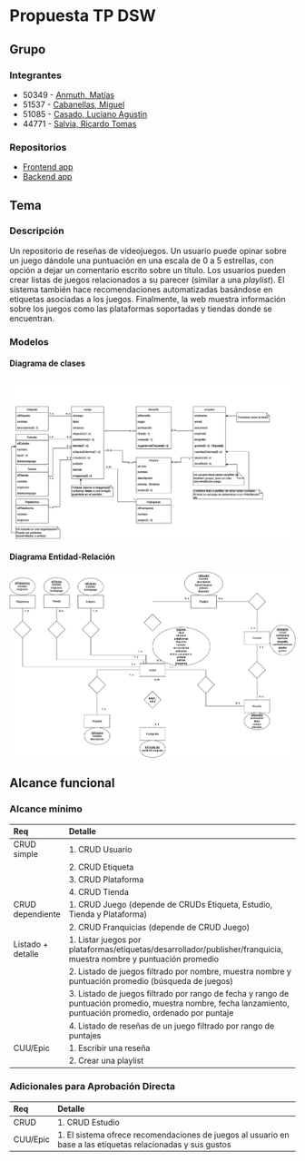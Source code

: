 # Propuesta TP DSW
## Grupo
### Integrantes
- 50349 - [Anmuth, Matías](https://github.com/Matiasanin)
- 51537 - [Cabanellas, Miguel](https://github.com/maig0l)
- 51085 - [Casado, Luciano Agustín](https://github.com/luchocsd)
- 44771 - [Salvia, Ricardo Tomas](https://github.com/rst5150)

### Repositorios
- [Frontend app](https://github.com/maig0l/utn-dsw-front)
- [Backend app](https://github.com/maig0l/utn-dsw-back)

## Tema
### Descripción
Un repositorio de reseñas de videojuegos. Un usuario puede opinar sobre un juego dándole una puntuación en una escala de 0 a 5 estrellas, con opción a dejar un comentario escrito sobre un título. Los usuarios pueden crear listas de juegos relacionados a su parecer (similar a una *playlist*). El sistema también hace recomendaciones automatizadas basándose en etiquetas asociadas a los juegos. Finalmente, la web muestra información sobre los juegos como las plataformas soportadas y tiendas donde se encuentran.

### Modelos
#### Diagrama de clases
![Diagrama de Clases](DC_v1.1.png)


#### Diagrama Entidad-Relación
![Diagrama de Entidad-Relación](DER_v1.1.png)

## Alcance funcional
### Alcance mínimo

|Req|Detalle|
|:-|:-|
| CRUD simple       | 1. CRUD Usuario |
|                   | 2. CRUD Etiqueta |
|                   | 3. CRUD Plataforma |
|                   | 4. CRUD Tienda |
| CRUD dependiente  | 1. CRUD Juego (depende de CRUDs Etiqueta, Estudio, Tienda y Plataforma) |
|                   | 2. CRUD Franquicias (depende de CRUD Juego) |
| Listado + detalle | 1. Listar juegos por plataformas/etiquetas/desarrollador/publisher/franquicia, muestra nombre y puntuación promedio |
|                   | 2. Listado de juegos filtrado por nombre, muestra nombre y puntuación promedio (búsqueda de juegos) |
|                   | 3. Listado de juegos filtrado por rango de fecha y rango de puntuación promedio, muestra nombre, fecha lanzamiento, puntuación promedio, ordenado por puntaje |
|                   | 4. Listado de reseñas de un juego filtrado por rango de puntajes |
| CUU/Epic          | 1. Escribir una reseña |
|                   | 2. Crear una playlist |

### Adicionales para Aprobación Directa
|Req|Detalle|
|:-|:-|
|CRUD     | 1. CRUD Estudio |
|CUU/Epic | 1. El sistema ofrece recomendaciones de juegos al usuario en base a las etiquetas relacionadas y sus gustos |

<!-- TODO: Falta 1 Epic para AD -->